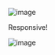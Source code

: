 ![image](https://github.com/user-attachments/assets/996a4449-6f48-4e19-b1d9-c3012a11a8bb)


Responsive!

![image](https://github.com/user-attachments/assets/daf3b2be-99c4-4d01-a1ff-3fdc9c448e9c)
